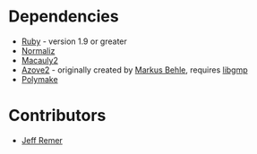 Dependencies
===============================================================================

* [Ruby](http://www.ruby-lang.org/en/) - version 1.9 or greater
* [Normaliz](http://www.mathematik.uni-osnabrueck.de/normaliz/)
* [Macauly2](http://www.math.uiuc.edu/Macaulay2/)
* [Azove2](https://github.com/jeffremer/azove) - originally created by [Markus Behle](http://www.mpi-inf.mpg.de/~behle/azove.html), requires [libgmp](http://gmplib.org/)
* [Polymake](http://polymake.org/doku.php/start)

Contributors
===============================================================================

* [Jeff Remer](http://jeffremer.com)